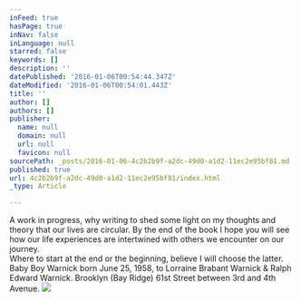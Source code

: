 ```yaml
---
inFeed: true
hasPage: true
inNav: false
inLanguage: null
starred: false
keywords: []
description: ''
datePublished: '2016-01-06T00:54:44.347Z'
dateModified: '2016-01-06T00:54:01.443Z'
title: ''
author: []
authors: []
publisher:
  name: null
  domain: null
  url: null
  favicon: null
sourcePath: _posts/2016-01-06-4c2b2b9f-a2dc-49d0-a1d2-11ec2e95bf81.md
published: true
url: 4c2b2b9f-a2dc-49d0-a1d2-11ec2e95bf81/index.html
_type: Article

---
```

A work in progress, why writing to shed some light on my thoughts  and theory that our lives are circular. By the end of the book I hope you will see how our life experiences are intertwined with others we encounter on our journey.   
Where to start at the end or the beginning, believe I will choose the latter. Baby Boy Warnick born June 25, 1958, to Lorraine Brabant Warnick & Ralph Edward Warnick.  Brooklyn (Bay Ridge) 61st Street between 3rd and 4th Avenue. ![](https://the-grid-user-content.s3-us-west-2.amazonaws.com/a2bd093d-b285-4d7c-954f-21e02e25dd52.jpg)